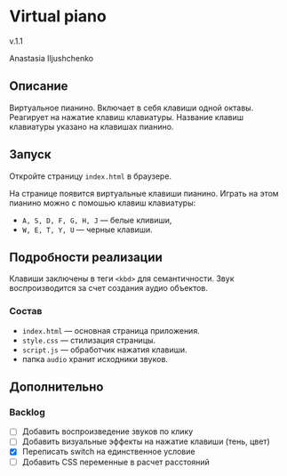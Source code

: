 # Virtual piano

v.1.1 

Anastasia Iljushchenko

## Описание

Виртуальное пианино. Включает в себя клавиши одной октавы. Реагирует на нажатие клавиш клавиатуры. Название клавиш клавиатуры указано на клавишах пианино.

## Запуск

Откройте страницу `index.html` в браузере.

На странице появится виртуальные клавиши пианино. Играть на этом пианино можно с помошью клавиш клавиатуры:

 - `A, S, D, F, G, H, J` — белые кливиши,
 - `W, E, T, Y, U` — черные клавиши.


## Подробности реализации

Клавиши заключены в теги `<kbd>` для семантичности. Звук воспроизводится за счет создания аудио объектов.

### Состав
- `index.html` — основная страница приложения.
- `style.css` — стилизация страницы.
- `script.js` — обработчик нажатия клавиши.
- папка `audio` хранит исходники звуков.

## Дополнительно


### Backlog

- [ ] Добавить воспроизведение звуков по клику
- [ ] Добавить визуальные эффекты на нажатие клавиши (тень, цвет)
- [x] Переписать switch на единственное условие
- [ ] Добавить CSS переменные в расчет расстояний